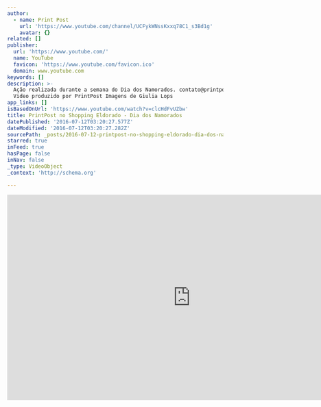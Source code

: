 ```yaml
---
author:
  - name: Print Post
    url: 'https://www.youtube.com/channel/UCFykWNssKxxq78C1_s3Bd1g'
    avatar: {}
related: []
publisher:
  url: 'https://www.youtube.com/'
  name: YouTube
  favicon: 'https://www.youtube.com/favicon.ico'
  domain: www.youtube.com
keywords: []
description: >-
  Ação realizada durante a semana do Dia dos Namorados. contato@printpost.com.br
  Video produzido por PrintPost Imagens de Giulia Lops
app_links: []
isBasedOnUrl: 'https://www.youtube.com/watch?v=clcHdFvUZbw'
title: PrintPost no Shopping Eldorado - Dia dos Namorados
datePublished: '2016-07-12T03:20:27.577Z'
dateModified: '2016-07-12T03:20:27.282Z'
sourcePath: _posts/2016-07-12-printpost-no-shopping-eldorado-dia-dos-namorados.md
starred: true
inFeed: true
hasPage: false
inNav: false
_type: VideoObject
_context: 'http://schema.org'

---
```

<iframe src="https://cdn.embedly.com/widgets/media.html?src=https%3A%2F%2Fwww.youtube.com%2Fembed%2FclcHdFvUZbw%3Ffeature%3Doembed&amp;url=http%3A%2F%2Fwww.youtube.com%2Fwatch%3Fv%3DclcHdFvUZbw&amp;image=https%3A%2F%2Fi.ytimg.com%2Fvi%2FclcHdFvUZbw%2Fhqdefault.jpg&amp;key=b7d04c9b404c499eba89ee7072e1c4f7&amp;type=text%2Fhtml&amp;schema=youtube" width="854" height="480" scrolling="no" frameborder="0" allowfullscreen="" style=""></iframe>